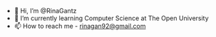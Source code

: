 - 👋 Hi, I’m @RinaGantz
- 🌱 I’m currently learning Computer Science at The Open University
- 📫 How to reach me - rinagan92@gmail.com

<!---
RinaGantz/RinaGantz is a ✨ special ✨ repository because its `README.md` (this file) appears on your GitHub profile.
You can click the Preview link to take a look at your changes.
--->
